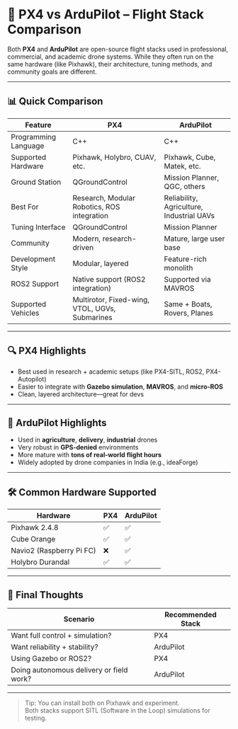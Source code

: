 # 🧠 PX4 vs ArduPilot – Flight Stack Comparison

Both **PX4** and **ArduPilot** are open-source flight stacks used in professional, commercial, and academic drone systems. While they often run on the same hardware (like Pixhawk), their architecture, tuning methods, and community goals are different.

---

## 📊 Quick Comparison

| Feature | PX4 | ArduPilot |
|--------|-----|-----------|
| Programming Language | C++ | C++ |
| Supported Hardware | Pixhawk, Holybro, CUAV, etc. | Pixhawk, Cube, Matek, etc. |
| Ground Station | QGroundControl | Mission Planner, QGC, others |
| Best For | Research, Modular Robotics, ROS integration | Reliability, Agriculture, Industrial UAVs |
| Tuning Interface | QGroundControl | Mission Planner |
| Community | Modern, research-driven | Mature, large user base |
| Development Style | Modular, layered | Feature-rich monolith |
| ROS2 Support | Native support (ROS2 integration) | Supported via MAVROS |
| Supported Vehicles | Multirotor, Fixed-wing, VTOL, UGVs, Submarines | Same + Boats, Rovers, Planes |

---

## 🔍 PX4 Highlights

- Best used in research + academic setups (like PX4-SITL, ROS2, PX4-Autopilot)
- Easier to integrate with **Gazebo simulation**, **MAVROS**, and **micro-ROS**
- Clean, layered architecture—great for devs

---

## 🧰 ArduPilot Highlights

- Used in **agriculture**, **delivery**, **industrial** drones
- Very robust in **GPS-denied** environments
- More mature with **tons of real-world flight hours**
- Widely adopted by drone companies in India (e.g., ideaForge)

---

## 🛠️ Common Hardware Supported

| Hardware | PX4 | ArduPilot |
|----------|-----|-----------|
| Pixhawk 2.4.8 | ✅ | ✅ |
| Cube Orange | ✅ | ✅ |
| Navio2 (Raspberry Pi FC) | ❌ | ✅ |
| Holybro Durandal | ✅ | ✅ |

---

## 💬 Final Thoughts

| Scenario | Recommended Stack |
|----------|-------------------|
| Want full control + simulation? | PX4 |
| Want reliability + stability? | ArduPilot |
| Using Gazebo or ROS2? | PX4 |
| Doing autonomous delivery or field work? | ArduPilot |

---

> Tip: You can install both on Pixhawk and experiment.  
> Both stacks support SITL (Software in the Loop) simulations for testing.

